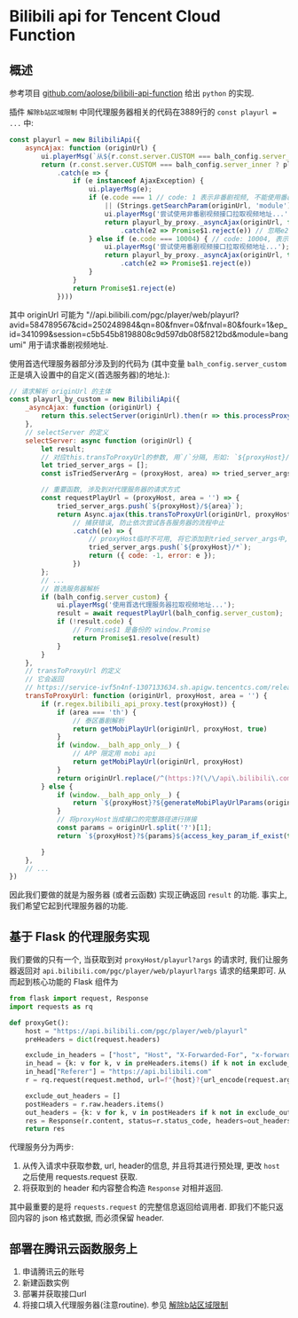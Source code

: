 # Bilibili api for Tencent Cloud Function

## 概述

参考项目 [github.com/aolose/bilibili-api-function](https://github.com/aolose/bilibili-api-function) 给出 `python` 的实现.

插件 `解除b站区域限制` 中同代理服务器相关的代码在3889行的 `const playurl = ...` 中:

```javascript
const playurl = new BilibiliApi({
    asyncAjax: function (originUrl) {
        ui.playerMsg(`从${r.const.server.CUSTOM === balh_config.server_inner ? '自定义' : '代理'}服务器拉取视频地址中...`);
        return (r.const.server.CUSTOM === balh_config.server_inner ? playurl_by_custom._asyncAjax(originUrl) : (playurl_by_proxy._asyncAjax(originUrl) // 优先从代理服务器获取
            .catch(e => {
                if (e instanceof AjaxException) {
                    ui.playerMsg(e);
                    if (e.code === 1 // code: 1 表示非番剧视频, 不能使用番剧视频参数
                        || (Strings.getSearchParam(originUrl, 'module') === 'bangumi' && e.code === -404)) { // 某些番剧视频又不需要加module=bangumi, 详见: https://github.com/ipcjs/bilibili-helper/issues/494
                        ui.playerMsg('尝试使用非番剧视频接口拉取视频地址...');
                        return playurl_by_proxy._asyncAjax(originUrl, false)
                            .catch(e2 => Promise$1.reject(e)) // 忽略e2, 返回原始错误e
                    } else if (e.code === 10004) { // code: 10004, 表示视频被隐藏, 一般添加module=bangumi参数可以拉取到视频
                        ui.playerMsg('尝试使用番剧视频接口拉取视频地址...');
                        return playurl_by_proxy._asyncAjax(originUrl, true)
                            .catch(e2 => Promise$1.reject(e))
                    }
                }
                return Promise$1.reject(e)
            })))
```

其中 originUrl 可能为 "//api.bilibili.com/pgc/player/web/playurl?avid=584789567&cid=250248984&qn=80&fnver=0&fnval=80&fourk=1&ep_id=341099&session=c5b545b8198808c9d597db08f58212bd&module=bangumi" 用于请求番剧视频地址.

使用首选代理服务器部分涉及到的代码为 (其中变量 `balh_config.server_custom` 正是填入设置中的自定义(首选服务器)的地址.):

```javascript
// 请求解析 originUrl 的主体
const playurl_by_custom = new BilibiliApi({
    _asyncAjax: function (originUrl) {
        return this.selectServer(originUrl).then(r => this.processProxySuccess(r))
    },
    // selectServer 的定义
    selectServer: async function (originUrl) {
        let result;
        // 对应this.transToProxyUrl的参数, 用`/`分隔, 形如: `${proxyHost}/${area}`
        let tried_server_args = [];
        const isTriedServerArg = (proxyHost, area) => tried_server_args.includes(`${proxyHost}/*`) || tried_server_args.includes(`${proxyHost}/${area}`);

        // 重要函数, 涉及到对代理服务器的请求方式
        const requestPlayUrl = (proxyHost, area = '') => {
            tried_server_args.push(`${proxyHost}/${area}`);
            return Async.ajax(this.transToProxyUrl(originUrl, proxyHost, area))
                // 捕获错误, 防止依次尝试各各服务器的流程中止
                .catch((e) => {
                    // proxyHost临时不可用, 将它添加到tried_server_args中, 防止重复请求
                    tried_server_args.push(`${proxyHost}/*`);
                    return ({ code: -1, error: e });
                })
        };
        // ...
        // 首选服务器解析
        if (balh_config.server_custom) {
            ui.playerMsg('使用首选代理服务器拉取视频地址...');
            result = await requestPlayUrl(balh_config.server_custom);
            if (!result.code) {
                // Promise$1 是备份的 window.Promise
                return Promise$1.resolve(result)
            }
        }
    },
    // transToProxyUrl 的定义
    // 它会返回
    // https://service-ivf5n4nf-1307133634.sh.apigw.tencentcs.com/release/playurl?avid=584789567&cid=250248984&qn=80&fnver=0&fnval=80&fourk=1&ep_id=341099&session=a2e5fe2ebaee763d5c201db16e73cf04&module=bangumi&access_key=e9299b6ec777433caa73717f888d9281
    transToProxyUrl: function (originUrl, proxyHost, area = '') {
        if (r.regex.bilibili_api_proxy.test(proxyHost)) {
            if (area === 'th') {
                // 泰区番剧解析
                return getMobiPlayUrl(originUrl, proxyHost, true)
            }
            if (window.__balh_app_only__) {
                // APP 限定用 mobi api
                return getMobiPlayUrl(originUrl, proxyHost)
            }
            return originUrl.replace(/^(https:)?(\/\/api\.bilibili\.com\/)/, `$1${proxyHost}/`) + '&area=' + area + access_key_param_if_exist(true);
        } else {
            if (window.__balh_app_only__) {
                return `${proxyHost}?${generateMobiPlayUrlParams(originUrl)}`
            }
            // 将proxyHost当成接口的完整路径进行拼接
            const params = originUrl.split('?')[1];
            return `${proxyHost}?${params}${access_key_param_if_exist(true)}`

        }
    },
    // ...
})
```

因此我们要做的就是为服务器 (或者云函数) 实现正确返回 `result` 的功能. 事实上, 我们希望它起到代理服务器的功能. 

## 基于 Flask 的代理服务实现

我们要做的只有一个, 当获取到对 `proxyHost/playurl?args` 的请求时, 我们让服务器返回对 `api.bilibili.com/pgc/player/web/playurl?args`
请求的结果即可. 从而起到核心功能的 Flask 组件为

```python
from flask import request, Response
import requests as rq

def proxyGet():
    host = "https://api.bilibili.com/pgc/player/web/playurl"
    preHeaders = dict(request.headers)

    exclude_in_headers = ["host", "Host", "X-Forwarded-For", "x-forwarded-for"]
    in_head = {k: v for k, v in preHeaders.items() if k not in exclude_in_headers}
    in_head["Referer"] = "https://api.bilibili.com"
    r = rq.request(request.method, url=f"{host}?{url_encode(request.args)}", headers=in_head)

    exclude_out_headers = []
    postHeaders = r.raw.headers.items()
    out_headers = {k: v for k, v in postHeaders if k not in exclude_out_headers}
    res = Response(r.content, status=r.status_code, headers=out_headers)
    return res
```

代理服务分为两步:

1.  从传入请求中获取参数, url, header的信息, 并且将其进行预处理, 更改 `host` 之后使用 requests.request 获取.
2.  将获取到的 header 和内容整合构造 `Response` 对相并返回. 

其中最重要的是将 `requests.request` 的完整信息返回给调用者. 即我们不能只返回内容的 json 格式数据, 而必须保留 header.

## 部署在腾讯云函数服务上

1.  申请腾讯云的账号
2.  新建函数实例
3.  部署并获取接口url
4.  将接口填入代理服务器(注意routine). 参见 [解除b站区域限制](https://github.com/ipcjs/bilibili-helper)

